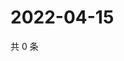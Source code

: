 # 2022-04-15

共 0 条

<!-- BEGIN WEIBO -->
<!-- 最后更新时间 Fri Apr 15 2022 18:14:07 GMT+0800 (China Standard Time) -->

<!-- END WEIBO -->
